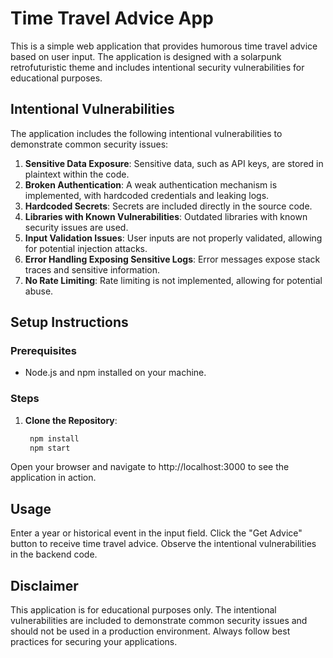 # Time Travel Advice App

This is a simple web application that provides humorous time travel advice based on user input. The application is designed with a solarpunk retrofuturistic theme and includes intentional security vulnerabilities for educational purposes.

## Intentional Vulnerabilities

The application includes the following intentional vulnerabilities to demonstrate common security issues:

1. **Sensitive Data Exposure**: Sensitive data, such as API keys, are stored in plaintext within the code.
2. **Broken Authentication**: A weak authentication mechanism is implemented, with hardcoded credentials and leaking logs.
3. **Hardcoded Secrets**: Secrets are included directly in the source code.
4. **Libraries with Known Vulnerabilities**: Outdated libraries with known security issues are used.
5. **Input Validation Issues**: User inputs are not properly validated, allowing for potential injection attacks.
6. **Error Handling Exposing Sensitive Logs**: Error messages expose stack traces and sensitive information.
7. **No Rate Limiting**: Rate limiting is not implemented, allowing for potential abuse.

## Setup Instructions

### Prerequisites

- Node.js and npm installed on your machine.

### Steps

1. **Clone the Repository**:
   ```bash
    npm install
    npm start
    ```
Open your browser and navigate to http://localhost:3000 to see the application in action.  

## Usage
Enter a year or historical event in the input field.
Click the "Get Advice" button to receive time travel advice.
Observe the intentional vulnerabilities in the backend code.

## Disclaimer
This application is for educational purposes only. The intentional vulnerabilities are included to demonstrate common security issues and should not be used in a production environment. Always follow best practices for securing your applications.


